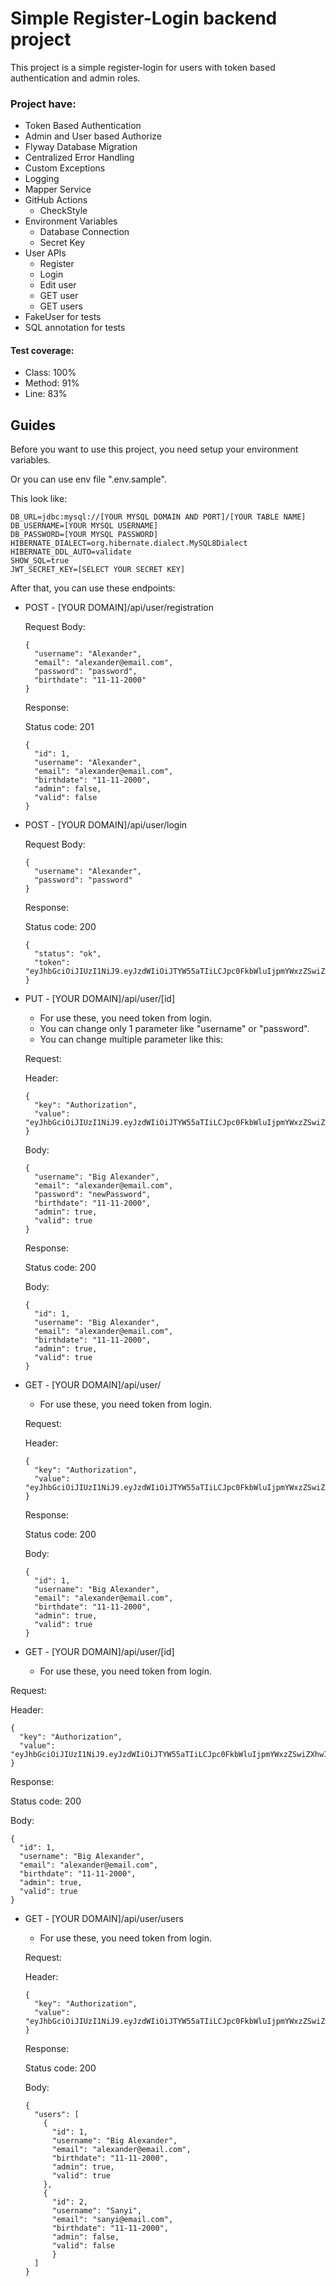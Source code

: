# Simple Register-Login backend project

This project is a simple register-login for users with token based authentication and admin roles.

### Project have:
- Token Based Authentication
- Admin and User based Authorize
- Flyway Database Migration
- Centralized Error Handling
- Custom Exceptions
- Logging
- Mapper Service
- GitHub Actions
  - CheckStyle
- Environment Variables
  - Database Connection
  - Secret Key
- User APIs
  - Register
  - Login
  - Edit user
  - GET user
  - GET users
- FakeUser for tests
- SQL annotation for tests

#### Test coverage:
- Class: 100%
- Method: 91%
- Line: 83%

## Guides

Before you want to use this project, you need setup your environment variables.


Or you can use env file ".env.sample".


This look like:
```
DB_URL=jdbc:mysql://[YOUR MYSQL DOMAIN AND PORT]/[YOUR TABLE NAME]
DB_USERNAME=[YOUR MYSQL USERNAME]
DB_PASSWORD=[YOUR MYSQL PASSWORD]
HIBERNATE_DIALECT=org.hibernate.dialect.MySQL8Dialect
HIBERNATE_DDL_AUTO=validate
SHOW_SQL=true
JWT_SECRET_KEY=[SELECT YOUR SECRET KEY]
```

After that, you can use these endpoints:
- POST - [YOUR DOMAIN]/api/user/registration
  

  Request Body:
  ```
  {
    "username": "Alexander",
    "email": "alexander@email.com",
    "password": "password",
    "birthdate": "11-11-2000"
  }
  ```

  Response:


  Status code: 201
  ```
  {
    "id": 1,
    "username": "Alexander",
    "email": "alexander@email.com",
    "birthdate": "11-11-2000",
    "admin": false,
    "valid": false
  }
  ```
  

- POST - [YOUR DOMAIN]/api/user/login
  

  Request Body:
  ```
  {
    "username": "Alexander",
    "password": "password"
  }
  ```

  Response:


  Status code: 200
  ```
  {
    "status": "ok",
    "token": "eyJhbGciOiJIUzI1NiJ9.eyJzdWIiOiJTYW55aTIiLCJpc0FkbWluIjpmYWxzZSwiZXhwIjoxNjk0NDY4MDMyLCJpYXQiOjE2OTQ0MzIwMzJ9.-2dwWhCcuMKoD3RgNHt_LO1toXmbZdFhKlKV4EpltoM"
  }
  ```


- PUT - [YOUR DOMAIN]/api/user/[id]
  - For use these, you need token from login.
  - You can change only 1 parameter like "username" or "password".
  - You can change multiple parameter like this:
  
  
  Request:
    

  Header:
  ```
  {
    "key": "Authorization",
    "value": "eyJhbGciOiJIUzI1NiJ9.eyJzdWIiOiJTYW55aTIiLCJpc0FkbWluIjpmYWxzZSwiZXhwIjoxNjk0NDY4MDMyLCJpYXQiOjE2OTQ0MzIwMzJ9.-2dwWhCcuMKoD3RgNHt_LO1toXmbZdFhKlKV4EpltoM"
  }
  ```

  Body:
  ```
  {
    "username": "Big Alexander",
    "email": "alexander@email.com",
    "password": "newPassword",
    "birthdate": "11-11-2000",
    "admin": true,
    "valid": true
  }
  ```
  
  Response:
  

  Status code: 200 
  

  Body:
  ```
  {
    "id": 1,
    "username": "Big Alexander",
    "email": "alexander@email.com",
    "birthdate": "11-11-2000",
    "admin": true,
    "valid": true
  }
  ```


- GET - [YOUR DOMAIN]/api/user/
  - For use these, you need token from login.


  Request:


  Header:
  ```
  {
    "key": "Authorization",
    "value": "eyJhbGciOiJIUzI1NiJ9.eyJzdWIiOiJTYW55aTIiLCJpc0FkbWluIjpmYWxzZSwiZXhwIjoxNjk0NDY4MDMyLCJpYXQiOjE2OTQ0MzIwMzJ9.-2dwWhCcuMKoD3RgNHt_LO1toXmbZdFhKlKV4EpltoM"
  }
  ```

  Response:
    

  Status code: 200
  

  Body:
  ```
  {
    "id": 1,
    "username": "Big Alexander",
    "email": "alexander@email.com",
    "birthdate": "11-11-2000",
    "admin": true,
    "valid": true
  }
  ```

- GET - [YOUR DOMAIN]/api/user/[id]
  - For use these, you need token from login.


Request:


Header:
  ```
  {
    "key": "Authorization",
    "value": "eyJhbGciOiJIUzI1NiJ9.eyJzdWIiOiJTYW55aTIiLCJpc0FkbWluIjpmYWxzZSwiZXhwIjoxNjk0NDY4MDMyLCJpYXQiOjE2OTQ0MzIwMzJ9.-2dwWhCcuMKoD3RgNHt_LO1toXmbZdFhKlKV4EpltoM"
  }
  ```

Response:


Status code: 200


Body:
  ```
  {
    "id": 1,
    "username": "Big Alexander",
    "email": "alexander@email.com",
    "birthdate": "11-11-2000",
    "admin": true,
    "valid": true
  }
  ```



- GET - [YOUR DOMAIN]/api/user/users
  - For use these, you need token from login.
  

  Request:


  Header:
  ```
  {
    "key": "Authorization",
    "value": "eyJhbGciOiJIUzI1NiJ9.eyJzdWIiOiJTYW55aTIiLCJpc0FkbWluIjpmYWxzZSwiZXhwIjoxNjk0NDY4MDMyLCJpYXQiOjE2OTQ0MzIwMzJ9.-2dwWhCcuMKoD3RgNHt_LO1toXmbZdFhKlKV4EpltoM"
  }
  ```

  Response:
    

  Status code: 200
  

  Body:
  ```
  {
    "users": [
      {
        "id": 1,
        "username": "Big Alexander",
        "email": "alexander@email.com",
        "birthdate": "11-11-2000",
        "admin": true,
        "valid": true
      },
      {
        "id": 2,
        "username": "Sanyi",
        "email": "sanyi@email.com",
        "birthdate": "11-11-2000",
        "admin": false,
        "valid": false
        }
    ]
  }
  ```